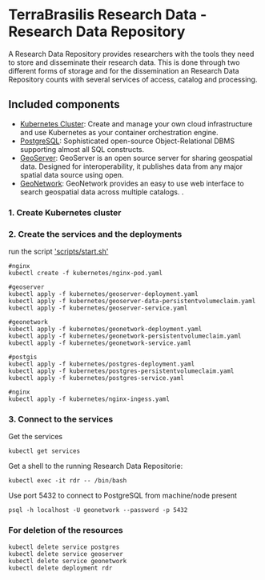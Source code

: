 # TerraBrasilis Research Data - Research Data Repository
A Research Data Repository provides researchers with the tools they need to store and disseminate their research data. This is done through two different forms of storage and for the dissemination an Research Data Repository counts with several services of access, catalog and processing. 

## Included components

* [Kubernetes Cluster](): Create and manage your own cloud infrastructure and use Kubernetes as your container orchestration engine.
* [PostgreSQL](): Sophisticated open-source Object-Relational DBMS supporting almost all SQL constructs.
* [GeoServer](): GeoServer is an open source server for sharing geospatial data. Designed for interoperability, it publishes data from any major spatial data source using open.
* [GeoNetwork](): GeoNetwork provides an easy to use web interface to search geospatial data across multiple catalogs. .

### 1. Create Kubernetes cluster


### 2. Create the services and the deployments

run the script ['scripts/start.sh'](scripts/start.sh)

```shell
#nginx
kubectl create -f kubernetes/nginx-pod.yaml

#geoserver
kubectl apply -f kubernetes/geoserver-deployment.yaml
kubectl apply -f kubernetes/geoserver-data-persistentvolumeclaim.yaml
kubectl apply -f kubernetes/geoserver-service.yaml

#geonetwork
kubectl apply -f kubernetes/geonetwork-deployment.yaml
kubectl apply -f kubernetes/geonetwork-persistentvolumeclaim.yaml
kubectl apply -f kubernetes/geonetwork-service.yaml

#postgis
kubectl apply -f kubernetes/postgres-deployment.yaml
kubectl apply -f kubernetes/postgres-persistentvolumeclaim.yaml
kubectl apply -f kubernetes/postgres-service.yaml

#nginx
kubectl apply -f kubernetes/nginx-ingess.yaml
```

### 3. Connect to the services

Get the services

```shell
kubectl get services
```

Get a shell to the running Research Data Repositorie:
```shell
kubectl exec -it rdr -- /bin/bash
```

Use port 5432 to connect to PostgreSQL from machine/node present
```shell
psql -h localhost -U geonetwork --password -p 5432
```

### For deletion of the resources

```shell
kubectl delete service postgres 
kubectl delete service geoserver 
kubectl delete service geonetwork 
kubectl delete deployment rdr
```
